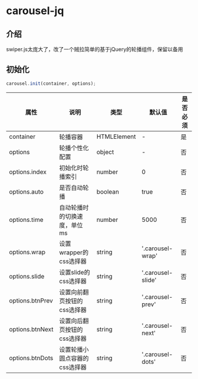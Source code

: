 # carousel-jq
## 介绍
swiper.js太庞大了，改了一个贼拉简单的基于jQuery的轮播组件，保留以备用

## 初始化
```javascript
carousel.init(container, options);
```
| 属性             | 说明                      | 类型                          | 默认值        | 是否必须 |
| ---------- | --------------- | ----------------- | -------- | ------ |
| container       | 轮播容器               | HTMLElement             | -               | 是         |
| options          | 轮播个性化配置     | object                       | -               | 否         |
| options.index  | 初始化时轮播索引  | number                       | 0               | 否         |
| options.auto   | 是否自动轮播         | boolean                     | true            | 否         |
| options.time   | 自动轮播时的切换速度，单位ms  | number   | 5000          | 否         |
| options.wrap  | 设置wrapper的css选择器  | string               | '.carousel-wrap'  | 否         |
| options.slide   | 设置slide的css选择器  | string                   | '.carousel-slide'   | 否         |
| options.btnPrev | 设置向前翻页按钮的css选择器 | string       | '.carousel-prev'   | 否         |
| options.btnNext | 设置向后翻页按钮的css选择器 | string      | '.carousel-next'    | 否         |
| options.btnDots | 设置轮播小圆点容器的css选择器  | string  | '.carousel-dots'    | 否         |
